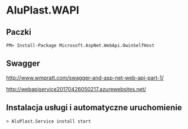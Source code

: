 # AluPlast.WAPI

## Paczki
~~~
PM> Install-Package Microsoft.AspNet.WebApi.OwinSelfHost
~~~

## Swagger
http://www.wmpratt.com/swagger-and-asp-net-web-api-part-1/


http://webapiservice20170426050217.azurewebsites.net/


## Instalacja usługi i automatyczne uruchomienie
~~~
> AluPlast.Service install start
~~~
